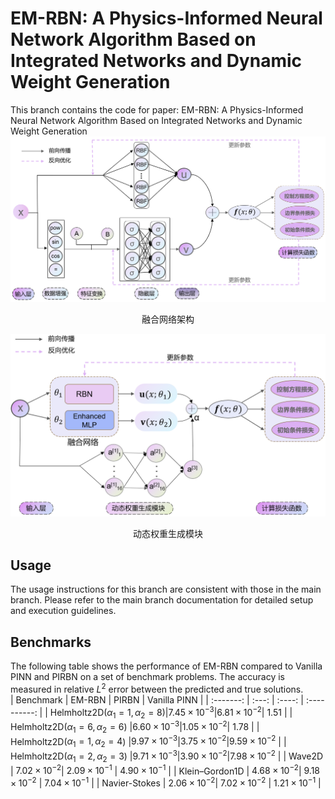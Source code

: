 # EM-RBN: A Physics-Informed Neural Network Algorithm Based on Integrated Networks and Dynamic Weight Generation    
This branch contains the code for paper: EM-RBN: A Physics-Informed Neural Network Algorithm Based on Integrated Networks and Dynamic Weight Generation  
![](https://github.com/jia-chen25/EM-RBN/blob/master/figure/Integrated%20Networks.png)  
<p align="center">融合网络架构</p>   

![](https://github.com/jia-chen25/EM-RBN/blob/master/figure/Dynamic%20Weight%20Generation.png)  
<p align="center">动态权重生成模块</p>  

## Usage
The usage instructions for this branch are consistent with those in the main branch. Please refer to the main branch documentation for detailed setup and execution guidelines.  
## Benchmarks
The following table shows the performance of EM-RBN compared to Vanilla PINN and PIRBN on a set of benchmark problems. The accuracy is measured in relative $L^{2}$ error between the predicted and true solutions.  
| Benchmark | EM-RBN | PIRBN | Vanilla PINN |
| :-------: | :---: | :----: | :----------: |
| Helmholtz2D($\alpha_{1}=1,\alpha_{2}=8$)|$7.45×10^{-3}$|$6.81×10^{-2}$| $1.51$ |
| Helmholtz2D($\alpha_{1}=6,\alpha_{2}=6$) |$6.60×10^{-3}$|$1.05×10^{-2}$| $1.78$ |
| Helmholtz2D($\alpha_{1}=1,\alpha_{2}=4$) |$9.97×10^{-3}$|$3.75×10^{-2}$|$9.59×10^{-2}$ |
| Helmholtz2D($\alpha_{1}=2,\alpha_{2}=3$) |$9.71×10^{-3}$|$3.90×10^{-2}$|$7.98×10^{-2}$ |
| Wave2D | $7.02×10^{-2}$| $2.09×10^{-1}$ | $4.90×10^{-1}$ |
| Klein–Gordon1D | $4.68×10^{-2}$| $9.18×10^{-2}$ | $7.04×10^{-1}$ |
| Navier-Stokes | $2.06×10^{-2}$| $7.02×10^{-2}$ | $1.21×10^{-1}$ |

